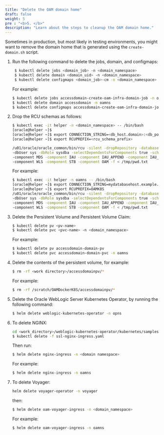 ```yaml
---
title: "Delete the OAM domain home"
draft: false
weight: 5
pre : "<b>5. </b>"
description: "Learn about the steps to cleanup the OAM domain home."
---
```


Sometimes in production, but most likely in testing environments, you might want to remove the domain home that is generated using the `create-domain.sh` script. 

1. Run the following command to delete the jobs, domain, and configmaps:

   ```bash
    $ kubectl delete jobs <domain_job> -n <domain_namespace>
	$ kubectl delete domain <domain_uid> -n <domain_namespace>
	$ kubectl delete configmaps <domain_job>-cm -n <domain_namespace>
   ```

   For example:

   ```bash
   $ kubectl delete jobs accessdomain-create-oam-infra-domain-job -n oamns
   $ kubectl delete domain accessdomain -n oamns
   $ kubectl delete configmaps accessdomain-create-oam-infra-domain-job-cm -n oamns
   ```

1. Drop the RCU schemas as follows:

   ```bash
   $ kubectl exec -it helper -n <domain_namespace> -- /bin/bash
   [oracle@helper ~]$
   [oracle@helper ~]$ export CONNECTION_STRING=<db_host.domain>:<db_port>/<service_name>
   [oracle@helper ~]$ export RCUPREFIX=<rcu_schema_prefix>
   
   /u01/oracle/oracle_common/bin/rcu -silent -dropRepository -databaseType ORACLE -connectString $CONNECTION_STRING \
   -dbUser sys -dbRole sysdba -selectDependentsForComponents true -schemaPrefix $RCUPREFIX \
   -component MDS -component IAU -component IAU_APPEND -component IAU_VIEWER -component OPSS \
   -component WLS -component STB -component OAM -f < /tmp/pwd.txt
   ```
   
   For example:
   
   ```bash
   $ kubectl exec -it helper -n oamns -- /bin/bash
   [oracle@helper ~]$ export CONNECTION_STRING=mydatabasehost.example.com:1521/orcl.example.com
   [oracle@helper ~]$ export RCUPREFIX=OAMK8S
   /u01/oracle/oracle_common/bin/rcu -silent -dropRepository -databaseType ORACLE -connectString $CONNECTION_STRING \
   -dbUser sys -dbRole sysdba -selectDependentsForComponents true -schemaPrefix $RCUPREFIX \
   -component MDS -component IAU -component IAU_APPEND -component IAU_VIEWER -component OPSS \
   -component WLS -component STB -component OAM -f < /tmp/pwd.txt
   ```
   
  
1. Delete the Persistent Volume and Persistent Volume Claim:

   ```bash
   $ kubectl delete pv <pv-name>
   $ kubectl delete pvc <pvc-name> -n <domain_namespace>
   ```
   
   For example:
   
   ```bash
   $ kubectl delete pv accessdomain-domain-pv
   $ kubectl delete pvc accessdomain-domain-pvc -n oamns
   ```


1. Delete the contents of the persistent volume, for example:

   ```bash
   $ rm -rf <work directory>/accessdomainpv/*
   ```

   For example:
   
   ```bash
   $ rm -rf /scratch/OAMDockerK8S/accessdomainpv/*
   ```

   
5. Delete the Oracle WebLogic Server Kubernetes Operator, by running the following command:

   ```bash
   $ helm delete weblogic-kubernetes-operator -n opns
   ```
   
6. To delete NGINX:

    
   ```bash
   cd <work_directory>/weblogic-kubernetes-operator/kubernetes/samples/charts/ingress-per-domain
   $ kubectl delete -f ssl-nginx-ingress.yaml
   ```
   
   Then run:
   
   ```bash
   $ helm delete nginx-ingress -n <domain namespace>
   ```
    
   For example:
   
   ```bash
   $ helm delete nginx-ingress -n oamns
   ```
   

7. To delete Voyager:
    
   ```bash
   helm delete voyager-operator -n voyager
   ```
   then: 
   
   ```bash
   $ helm delete oam-voyager-ingress -n <domain_namespace>
   ```
   
   For example:
   
   ```bash
   $ helm delete oam-voyager-ingress -n oamns
   ```
   
   
